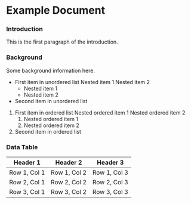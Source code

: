 # Example Document

### Introduction

This is the first paragraph of the introduction.

### Background

Some background information here.

- First item in unordered list Nested item 1 Nested item 2
    - Nested item 1
    - Nested item 2
- Second item in unordered list

1. First item in ordered list Nested ordered item 1 Nested ordered item 2
    1. Nested ordered item 1
    2. Nested ordered item 2
2. Second item in ordered list

### Data Table

| Header 1     | Header 2     | Header 3     |
|--------------|--------------|--------------|
| Row 1, Col 1 | Row 1, Col 2 | Row 1, Col 3 |
| Row 2, Col 1 | Row 2, Col 2 | Row 2, Col 3 |
| Row 3, Col 1 | Row 3, Col 2 | Row 3, Col 3 |